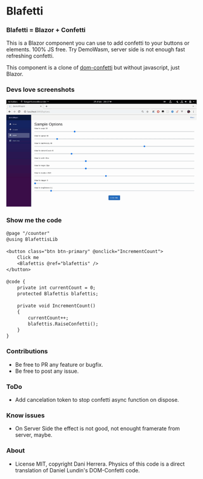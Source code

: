 # Blafetti

### Blafetti = Blazor + Confetti

This is a Blazor component you can use to add confetti to your buttons or elements. 100% JS free. Try DemoWasm, server side is not enough fast refreshing confetti.

This component is a clone of [dom-confetti](https://github.com/daniel-lundin/dom-confetti) but without javascript, just Blazor.

### Devs love screenshots

![ScreenShot](./ScreenShot/i.gif)

### Show me the code

```razor
@page "/counter"
@using BlafettisLib

<button class="btn btn-primary" @onclick="IncrementCount">
    Click me
    <Blafettis @ref="blafettis" />
</button>

@code {
    private int currentCount = 0;
    protected Blafettis blafettis;

    private void IncrementCount()
    {
        currentCount++;
        blafettis.RaiseConfetti();
    }
}
```

### Contributions

* Be free to PR any feature or bugfix.
* Be free to post any issue.

### ToDo

* Add cancelation token to stop confetti async function on dispose.

### Know issues

* On Server Side the effect is not good, not enought framerate from server, maybe.

### About

* License MIT, copyright Dani Herrera. Physics of this code is a direct translation of Daniel Lundin's DOM-Confetti code.

